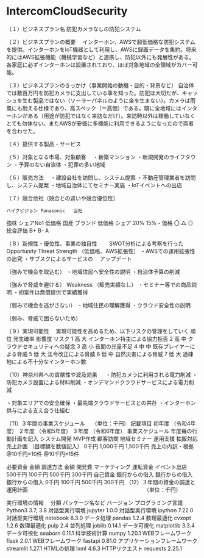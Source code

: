 # IntercomCloudSecurity


（１）ビジネスプラン名
防犯カメラなしの防犯システム

（２）ビジネスプランの概要
	　インターホン、AWSで超低価格な防犯システムを提供。インターホンをIoT機器として利用し、AWSに録画データを集約。将来的にはAWS拡張機能（機械学習など）と連携し、防犯以外にも発展性がある。各家庭に必ずインターホンは設置されており、ほぼ対象地域の全領域がカバー可能。

（３）ビジネスプランのきっかけ（事業開始の動機・目的・背景など）
自治体では数百万円を防犯カメラに支出している事を知った。防犯は大切だが、キャッシュを生む製品ではない（ソーラーパネルのように金を生まない）。カメラは雨風にも耐える仕様であり、高スペック（＝高価）である。既に全地域にはインターホンがある（用途が防犯ではなく来訪なだけ）。来訪時以外は稼働していなくとても勿体ない。またAWSが安価に多機能に利用できるようになったので両者を合わせた。	

（４）提供する製品・サービス


 





（５）対象となる市場、対象顧客　
・新築マンション
・新規開発のライフタウン
・予算のない自治体
・犯罪の多い地域

（６）販売方法　
・建設会社を訪問し、システム提案
・不動産管理業者を訪問し、システム提案
・地域自治体にてセミナー実施
・IoTイベントへの出店

（７）競合他社（競合との違いや競合優位性）

	ハイクビジョン	Panasonic	当社
強味	シェアNo1
低価格	国産
ブランド	低価格
シェア	20%	15%	-
価格	〇	△	◎
総合評価	B+	B-	A

（８）新規性・優位性、事業の独自性　
	　SWOT分析による考察を行った
	Opportunity	Threat
Strength
（低価格、AWS拡張性）	・AWSでの運用拡張性の追究
・サブスクによるサービスの
　アップデート

（強みで機会を取込む）	・地域住民へ安全性の説明
・自治体予算の削減


（強みで脅威を避ける）
Weakness
（販売実績なし）	・セミナー等での商品説明
・初案件は無償提供で実績獲得


（弱みで機会を逃がさない）	・地域住民の理解獲得
・クラウド安全性の説明


（弱み、脅威で困らないため）







（９）実現可能性　
実現可能性を高めるため、以下リスクの管理をしていく
順位	発生確率	影響度	リスク
1	高	大	インターホン持主による協力拒否
2	高	中	クラウドセキュリティへの疑念
3	高	小	夜間の光量不足
4	中	中	既存プレイヤーによる脅威
5	低	大	法令改正による脅威
6	低	中	自然災害による脅威
7	低	大	過疎地による不十分なインターホン数

（10）神奈川県への貢献性や波及効果
　
・防犯カメラに利用される電力削減
・防犯カメラ設置による材料削減
・オンデマンドクラウドサービスによる電力削減


・対象エリアでの安全確保
・最先端クラウドサービスとの共存
・インターホン供与による支え合う仕組む

（11）３年間の事業スケジュール　
（単位：千円）
記載項目	初年度
（令和4年度）	２年度
（令和5年度）	３年度
（令和6年度）
事業スケジュール
年度毎の行動計画を記入	システム開発
MVP作成	顧客訪問
地域セミナー	運用支援
拡販対応
売上計画
（目標額を数値記入）	0千円	1,000千円	1,500千円
売上の内訳・根拠		@10千円×10件	@10千円×15件

必要資金	金額	調達方法	金額
開発費
マーケティング
運転資金
イベント出店	500千円
100千円
500千円
300千円	自己資金
銀行からの借入
銀行からの借入
銀行からの借入	  0千円
100千円
500千円
300千円
（12）３年間の資金の調達と運用計画　　　　　　　　　　　　　　　　　　　　　
　（単位：千円）




実行環境の情報
　分類	パッケージ名など	バージョン
プログラミング言語	Python3	3.7, 3.8
対話型実行環境	jupyter	1.0.0
対話型実行環境	ipython	7.22.0
対話型実行環境	notebook	6.3.0
データ処理	pandas	1.2.4
数理最適化	cvxopt	1.2.6
数理最適化	pulp	2.4
並列処理	joblib	0.14.1
データ可視化	matplotlib	3.3.4
データ可視化	seaborn	0.11.1
科学技術計算	numpy	1.20.1
WEBフレームワーク	flask	2.0.1
WEBフレームワーク	fastapi	0.81.0
アプリケーションフレームワーク	streamlit	1.27.1
HTMLの処理	lxml	4.6.3
HTTPリクエスト	requests	2.25.1
